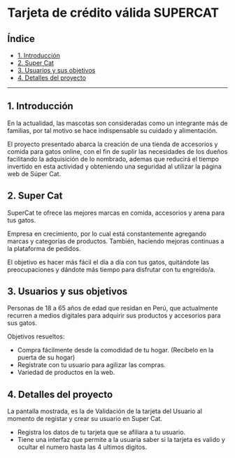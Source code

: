 # Tarjeta de crédito válida SUPERCAT

## Índice

* [1. Introducción](#1-introducción)
* [2. Super Cat](#2-super-cat)
* [3. Usuarios y sus objetivos](#3-usuarios-y-sus-objetivos)
* [4. Detalles del proyecto](#4-detalles-del-proyecto)

***

## 1. Introducción

En la actualidad, las mascotas son consideradas como un integrante más de familias, por tal motivo se hace indispensable su cuidado y alimentación. 

El proyecto presentado abarca la creación de una tienda de accesorios y comida para gatos online, con el fin de suplir las necesidades de los dueños facilitando la adquisición de lo nombrado, ademas que reducirá el tiempo invertido en esta actividad y obteniendo una seguridad al utilizar la página web de Súper Cat. 

## 2. Super Cat

SuperCat te ofrece las mejores marcas en comida, accesorios y arena para tus gatos.

Empresa en crecimiento, por lo cual está constantemente agregando marcas y categorías de productos. También, haciendo mejoras continuas a la plataforma de pedidos. 

El objetivo es hacer más fácil el día a día con tus gatos, quitándote las preocupaciones y dándote más tiempo para disfrutar con tu engreído/a.

## 3. Usuarios y sus objetivos

Personas de 18 a 65 años de edad que residan en Perú, que actualmente recurren a medios digitales para adquirir sus productos y accesorios para sus gatos.

Objetivos resueltos:

* Compra fácilmente desde la comodidad de tu hogar. (Recíbelo en la puerta de su hogar)
* Regístrate con tu usuario para agilizar las compras.
* Variedad de productos en la web.

## 4. Detalles del proyecto

La pantalla mostrada, es la de Validación de la tarjeta del Usuario al momento de registar y crear su usuario en Super Cat.

* Registra los datos de tu tarjeta que se afiliara a tu usuario.
* Tiene una interfaz que permite a la usuaria saber si la tarjeta es valido
  y ocultar el numero hasta las 4 ultimos digitos.